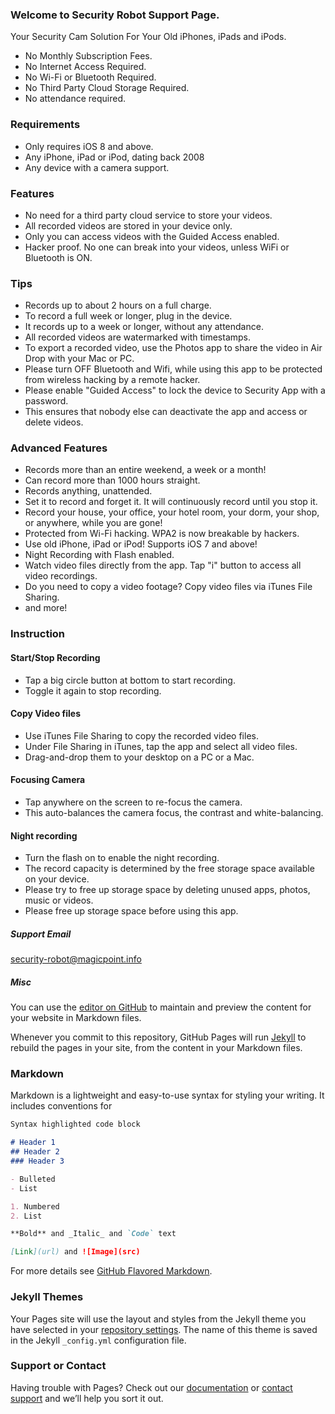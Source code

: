 ### Welcome to Security Robot Support Page.
Your Security Cam Solution For Your Old iPhones, iPads and iPods.

- No Monthly Subscription Fees.
- No Internet Access Required.
- No Wi-Fi or Bluetooth Required.
- No Third Party Cloud Storage Required.
- No attendance required.

### Requirements

- Only requires iOS 8 and above.
- Any iPhone, iPad or iPod, dating back 2008 
- Any device with a camera support.


### Features

- No need for a third party cloud service to store your videos.
- All recorded videos are stored in your device only.
- Only you can access videos with the Guided Access enabled.
- Hacker proof.  No one can break into your videos, unless WiFi or Bluetooth is ON. 

### Tips

- Records up to about 2 hours on a full charge.  
- To record a full week or longer, plug in the device. 
- It records up to a week or longer, without any attendance. 
- All recorded videos are watermarked with timestamps.
- To export a recorded video, use the Photos app to share the video in Air Drop with your Mac or PC.
- Please turn OFF Bluetooth and Wifi, while using this app to be protected from wireless hacking by a remote hacker.
- Please enable "Guided Access" to lock the device to Security App with a password.  
- This ensures that nobody else can deactivate the app and access or delete videos.

### Advanced Features

- Records more than an entire weekend, a week or a month!  
- Can record more than 1000 hours straight.
- Records anything, unattended.  
- Set it to record and forget it.  It will continuously record until you stop it.
- Record your house, your office, your hotel room, your dorm, your shop, or anywhere, while you are gone! 
- Protected from Wi-Fi hacking.  WPA2 is now breakable by hackers.
- Use old iPhone, iPad or iPod!  Supports iOS 7 and above!
- Night Recording with Flash enabled.
- Watch video files directly from the app.  Tap "i" button to access all video recordings.
- Do you need to copy a video footage?  Copy video files via iTunes File Sharing.
- and more!

### Instruction

#### Start/Stop Recording
- Tap a big circle button at bottom to start recording.  
- Toggle it again to stop recording.

#### Copy Video files
- Use iTunes File Sharing to copy the recorded video files.  
- Under File Sharing in iTunes, tap the app and select all video files.
- Drag-and-drop them to your desktop on a PC or a  Mac.

#### Focusing Camera 
- Tap anywhere on the screen to re-focus the camera.  
- This auto-balances the camera focus, the contrast and white-balancing.

#### Night recording
- Turn the flash on to enable the night recording.
- The record capacity is determined by the free storage space available on your device.  
- Please try to free up storage space by deleting unused apps, photos, music or videos.
- Please free up storage space before using this app.

##### Support Email
security-robot@magicpoint.info


##### Misc

You can use the [editor on GitHub](https://github.com/magicpoint/magicpoint.github.io/edit/master/index.md) to maintain and preview the content for your website in Markdown files.

Whenever you commit to this repository, GitHub Pages will run [Jekyll](https://jekyllrb.com/) to rebuild the pages in your site, from the content in your Markdown files.

### Markdown

Markdown is a lightweight and easy-to-use syntax for styling your writing. It includes conventions for

```markdown
Syntax highlighted code block

# Header 1
## Header 2
### Header 3

- Bulleted
- List

1. Numbered
2. List

**Bold** and _Italic_ and `Code` text

[Link](url) and ![Image](src)
```

For more details see [GitHub Flavored Markdown](https://guides.github.com/features/mastering-markdown/).

### Jekyll Themes

Your Pages site will use the layout and styles from the Jekyll theme you have selected in your [repository settings](https://github.com/magicpoint/magicpoint.github.io/settings). The name of this theme is saved in the Jekyll `_config.yml` configuration file.

### Support or Contact

Having trouble with Pages? Check out our [documentation](https://help.github.com/categories/github-pages-basics/) or [contact support](https://github.com/contact) and we’ll help you sort it out.
